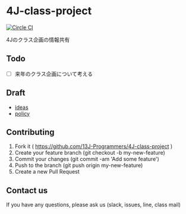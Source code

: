 
4J-class-project
================

[![Circle CI](https://circleci.com/gh/13J-Programmers/4J-class-project.svg?style=shield&circle-token=2a94d13b8aebecfcff2b83ed3db40b67c24345bc)](https://circleci.com/gh/13J-Programmers/4J-class-project)

4Jのクラス企画の情報共有


Todo
----

- [ ] 来年のクラス企画について考える

Draft
-----
<!-- クラス企画の設計 -->

- [ideas](https://github.com/13J-Programmers/4J-class-project/blob/master/ideas.md)
- [policy](https://github.com/13J-Programmers/4J-class-project/blob/master/doc/policy.md)


Contributing
------------

1. Fork it ( https://github.com/13J-Programmers/4J-class-project )
2. Create your feature branch (git checkout -b my-new-feature)
3. Commit your changes (git commit -am 'Add some feature')
4. Push to the branch (git push origin my-new-feature)
5. Create a new Pull Request

Contact us
----------

If you have any questions, please ask us (slack, issues, line, class mail)
